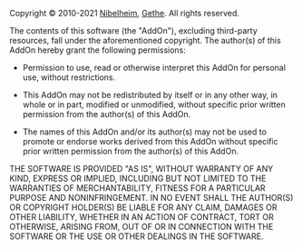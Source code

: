 Copyright © 2010-2021 [Nibelheim](http://www.wowinterface.com/forums/member.php?u=225161), [Gethe](http://www.wowinterface.com/forums/member.php?u=111611). All rights reserved.

The contents of this software (the "AddOn"), excluding third-party resources,
fall under the aforementioned copyright. The author(s) of this AddOn hereby
grant the following permissions:

* Permission to use, read or otherwise interpret this AddOn for personal use,
  without restrictions.

* This AddOn may not be redistributed by itself or in any other way, in whole
  or in part, modified or unmodified, without specific prior written
  permission from the author(s) of this AddOn.

* The names of this AddOn and/or its author(s) may not be used to promote or
  endorse works derived from this AddOn without specific prior written
  permission from the author(s) of this AddOn.

THE SOFTWARE IS PROVIDED "AS IS", WITHOUT WARRANTY OF ANY KIND, EXPRESS OR
IMPLIED, INCLUDING BUT NOT LIMITED TO THE WARRANTIES OF MERCHANTABILITY,
FITNESS FOR A PARTICULAR PURPOSE AND NONINFRINGEMENT. IN NO EVENT SHALL THE
AUTHOR(S) OR COPYRIGHT HOLDER(S) BE LIABLE FOR ANY CLAIM, DAMAGES OR OTHER
LIABILITY, WHETHER IN AN ACTION OF CONTRACT, TORT OR OTHERWISE, ARISING FROM,
OUT OF OR IN CONNECTION WITH THE SOFTWARE OR THE USE OR OTHER DEALINGS IN THE
SOFTWARE.
